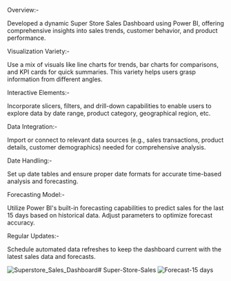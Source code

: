 
Overview:- 

  Developed a dynamic Super Store Sales Dashboard using Power BI, offering comprehensive insights into sales trends, customer behavior, and product performance.
  
 Visualization Variety:-
 
  Use a mix of visuals like line charts for trends, bar charts for comparisons, and KPI cards for quick summaries. This variety helps users grasp information from different angles.
  
Interactive Elements:- 

  Incorporate slicers, filters, and drill-down capabilities to enable users to explore data by date range, product category, geographical region, etc.
  
Data Integration:-

 Import or connect to relevant data sources (e.g., sales transactions, product details, customer demographics) needed for comprehensive analysis.
 
Date Handling:- 

 Set up date tables and ensure proper date formats for accurate time-based analysis and forecasting. 
 
Forecasting Model:-

Utilize Power BI's built-in forecasting capabilities to predict sales for the last 15 days based on historical data. Adjust parameters to optimize forecast accuracy.

Regular Updates:- 

 Schedule automated data refreshes to keep the dashboard current with the latest sales data and forecasts.

![Superstore_Sales_Dashboard](https://github.com/user-attachments/assets/cda2ec60-fd69-46c1-b8b2-596f8f0f3db8)# Super-Store-Sales
![Forecast-15 days](https://github.com/user-attachments/assets/e5a89cab-546a-4dfe-a84c-40950ba14f9b)

